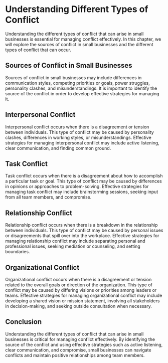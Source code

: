 Understanding Different Types of Conflict
=============================================================================================

Understanding the different types of conflict that can arise in small businesses is essential for managing conflict effectively. In this chapter, we will explore the sources of conflict in small businesses and the different types of conflict that can occur.

Sources of Conflict in Small Businesses
---------------------------------------

Sources of conflict in small businesses may include differences in communication styles, competing priorities or goals, power struggles, personality clashes, and misunderstandings. It is important to identify the source of the conflict in order to develop effective strategies for managing it.

Interpersonal Conflict
----------------------

Interpersonal conflict occurs when there is a disagreement or tension between individuals. This type of conflict may be caused by personality clashes, differences in working styles, or misunderstandings. Effective strategies for managing interpersonal conflict may include active listening, clear communication, and finding common ground.

Task Conflict
-------------

Task conflict occurs when there is a disagreement about how to accomplish a particular task or goal. This type of conflict may be caused by differences in opinions or approaches to problem-solving. Effective strategies for managing task conflict may include brainstorming sessions, seeking input from all team members, and compromise.

Relationship Conflict
---------------------

Relationship conflict occurs when there is a breakdown in the relationship between individuals. This type of conflict may be caused by personal issues or disagreements that spill over into the workplace. Effective strategies for managing relationship conflict may include separating personal and professional issues, seeking mediation or counseling, and setting boundaries.

Organizational Conflict
-----------------------

Organizational conflict occurs when there is a disagreement or tension related to the overall goals or direction of the organization. This type of conflict may be caused by differing visions or priorities among leaders or teams. Effective strategies for managing organizational conflict may include developing a shared vision or mission statement, involving all stakeholders in decision-making, and seeking outside consultation when necessary.

Conclusion
----------

Understanding the different types of conflict that can arise in small businesses is critical for managing conflict effectively. By identifying the source of the conflict and using effective strategies such as active listening, clear communication, and compromise, small businesses can navigate conflicts and maintain positive relationships among team members.
